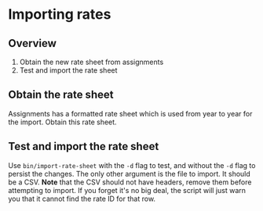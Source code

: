 # Importing rates

## Overview

1. Obtain the new rate sheet from assignments
2. Test and import the rate sheet

## Obtain the rate sheet

Assignments has a formatted rate sheet which is used from year to year for the
import. Obtain this rate sheet.

## Test and import the rate sheet

Use `bin/import-rate-sheet` with the `-d` flag to test, and without the `-d`
flag to persist the changes. The only other argument is the file to import. It
should be a CSV. **Note** that the CSV should not have headers, remove them
before attempting to import. If you forget it's no big deal, the script will
just warn you that it cannot find the rate ID for that row.
